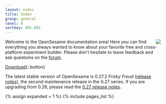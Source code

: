 ```yaml
---
layout: osdoc
title: Index
group: general
level: 0
sortkey: 001.001
---
```


<div style='float:right;margin-left:16px;'>
<img src="/img/fig/fig1.1.1.png" />
</div>

Welcome to the OpenSesame documentation area! Here you can find everything you always wanted to know about your favorite free and cross-platform experiment builder. Please don't hesitate to leave feedback and ask questions on the [forum][].

[Download][]{:.button}

The latest stable version of OpenSesame is 0.27.2 *Frisky Freud* ([release notes][]), the second maintenance release in the 0.27 series. If you are upgrading from 0.26, please read the [0.27 release notes][].

<div id='index'>
{% assign expanded = 1 %}
{% include pages_list %}
</div>

[forum]: http://forum.cogsci.nl/
[0.27 release notes]: /notes/0.27
[release notes]: /notes/0.27.2
[download]: /getting-started/getting-opensesame/
